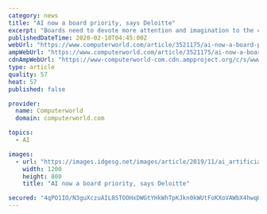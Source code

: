 ```yaml
---
category: news
title: "AI now a board priority, says Deloitte"
excerpt: "Boards need to devote more attention and imagination to the corporate risks, and opportunities, generated by AI and associated technologies, says Deloitte New Zealand partner Grant Frear. According to Frear, seemingly small decisions about AI uses and applications can have significant consequences for a company’s brand and reputation ..."
publishedDateTime: 2020-02-10T04:45:00Z
webUrl: "https://www.computerworld.com/article/3521175/ai-now-a-board-priority-says-deloitte.html"
ampWebUrl: "https://www.computerworld.com/article/3521175/ai-now-a-board-priority-says-deloitte.amp.html"
cdnAmpWebUrl: "https://www-computerworld-com.cdn.ampproject.org/c/s/www.computerworld.com/article/3521175/ai-now-a-board-priority-says-deloitte.amp.html"
type: article
quality: 57
heat: 57
published: false

provider:
  name: Computerworld
  domain: computerworld.com

topics:
  - AI

images:
  - url: "https://images.idgesg.net/images/article/2019/11/ai_artificial_intelligence_neural_networks_technology_brain_by_4x-image_gettyimages_997524096-100817778-large.jpg"
    width: 1200
    height: 800
    title: "AI now a board priority, says Deloitte"

secured: "4qPO1IO/N3guXczuAIL8STOOHxDWGtYHkWhTpKJkn0kWUtFoKXoVAWbX4hwqHJfTb3bBbunA9zcH5/GahDkYTx5ffo9TF6NwP4MOpKh7lrkMOUFUn8Tz/vZpGdRh6mH+QRyRHhp8Hm0Yso0JCfPJ6MSBqXpBmE1nF+p1pjuVO5CUN8eRQjCPulOwuHM7uGnNpbnvrv4uIHNHUCkKMZ7HOHG8dQbaUJNJn/fjzKgTIsuSwndqYyJbC9KRbHJCrp6Vc131Sh/Wz944eR22I9PpGvHsDvrhOq/ZPBZ1EL4zXY2UjRiRhW1ZCb3YafLcTPhthCZC6/K9ljYSTHmK3daZQWwk3vQCUTauvlulXaYz/z4kiuT0CQU0g6Fi3/K2ssMVDU9zt7xzKDebzlAcZc1/UD9pfpKvdZPBfboSIEoY/OSFxU0hmFCzRAqvZb3sCSrc1OJux7yvkG2pwyfKu0QeHhFLryaovZhrEEfJYK+EeIQ=;ghr24ydCv2FRi34LHE0caw=="
---
```


